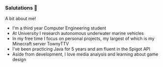 ### Salutations 👋
A bit about me!
- I'm a third year Computer Engineering student
- At University I research autonomous underwater marine vehicles
- In my free time I focus on personal projects, my largest of which is my Minecraft server TownyTTV
- I've been practicing Java for 5 years and am fluent in the Spigot API 
- Aside from development, I love media analysis and learning about game design
